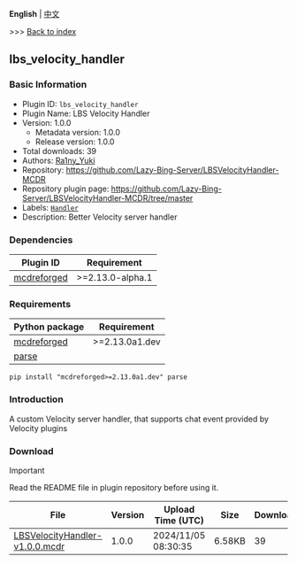 **English** | [中文](readme-zh_cn.md)

\>\>\> [Back to index](/readme.md)

## lbs_velocity_handler

### Basic Information

- Plugin ID: `lbs_velocity_handler`
- Plugin Name: LBS Velocity Handler
- Version: 1.0.0
  - Metadata version: 1.0.0
  - Release version: 1.0.0
- Total downloads: 39
- Authors: [Ra1ny_Yuki](https://github.com/Ra1ny-Yuki)
- Repository: https://github.com/Lazy-Bing-Server/LBSVelocityHandler-MCDR
- Repository plugin page: https://github.com/Lazy-Bing-Server/LBSVelocityHandler-MCDR/tree/master
- Labels: [`Handler`](/labels/handler/readme.md)
- Description: Better Velocity server handler

### Dependencies

| Plugin ID | Requirement |
| --- | --- |
| [mcdreforged](https://github.com/Fallen-Breath/MCDReforged) | \>=2.13.0-alpha.1 |

### Requirements

| Python package | Requirement |
| --- | --- |
| [mcdreforged](https://pypi.org/project/mcdreforged) | \>=2.13.0a1.dev |
| [parse](https://pypi.org/project/parse) |  |

```
pip install "mcdreforged>=2.13.0a1.dev" parse
```

### Introduction

A custom Velocity server handler, that supports chat event provided by Velocity plugins
### Download

> [!IMPORTANT]
> Read the README file in plugin repository before using it.

| File | Version | Upload Time (UTC) | Size | Downloads | Operations |
| --- | --- | --- | --- | --- | --- |
| [LBSVelocityHandler-v1.0.0.mcdr](https://github.com/Lazy-Bing-Server/LBSVelocityHandler-MCDR/releases/tag/1.0.0) | 1.0.0 | 2024/11/05 08:30:35 | 6.58KB | 39 | [Download](https://github.com/Lazy-Bing-Server/LBSVelocityHandler-MCDR/releases/download/1.0.0/LBSVelocityHandler-v1.0.0.mcdr) |

